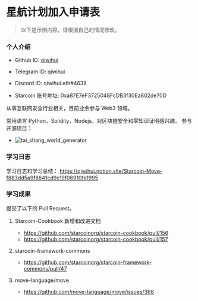 

# 星航计划加入申请表

> 以下是示例内容，请根据自己的情况修改。

### 个人介绍

* Github ID: [qiwihui](https://github.com/qiwihui)

* Telegram ID: qiwihui

* Discord ID: qiwihui.eth#4638

* Starcoin 账号地址: 0xa87E7eF3725048FcDB3f30Ea802de70D


从事互联网安全行业相关，目前业余参与 Web3 领域。

常用语言 Python，Solidity，Nodejs。对区块链安全和零知识证明感兴趣。
参与开源项目：

* ![tai_shang_world_generator](https://github.com/WeLightProject/tai_shang_world_generator)

### 学习日志

学习日志和学习总结： https://qiwihui.notion.site/Starcoin-Move-f883dd5a9f8641cd9c19f06910fe1995

### 学习成果

提交了以下的 Pull Request。

1. Starcoin-Cookbook 新增和改进文档

   - https://github.com/starcoinorg/starcoin-cookbook/pull/156
   - https://github.com/starcoinorg/starcoin-cookbook/pull/157

2. starcoin-framework-commons

   - https://github.com/starcoinorg/starcoin-framework-commons/pull/47

3. move-language/move

   - https://github.com/move-language/move/issues/368

